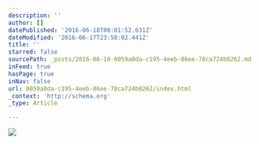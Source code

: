 ```yaml
---
description: ''
author: []
datePublished: '2016-06-18T00:01:52.631Z'
dateModified: '2016-06-17T23:58:02.441Z'
title: ''
starred: false
sourcePath: _posts/2016-06-18-0059a0da-c195-4eeb-86ee-78ca724b0262.md
inFeed: true
hasPage: true
inNav: false
url: 0059a0da-c195-4eeb-86ee-78ca724b0262/index.html
_context: 'http://schema.org'
_type: Article

---
```

![](https://the-grid-user-content.s3-us-west-2.amazonaws.com/02079522-da85-445c-9656-448e4d77094d.jpg)